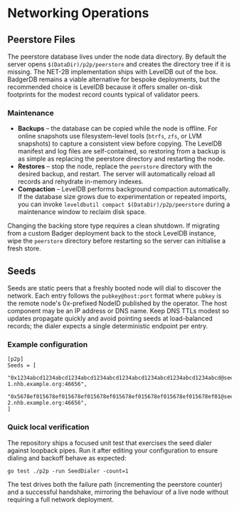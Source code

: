 # Networking Operations

## Peerstore Files

The peerstore database lives under the node data directory. By default the
server opens `$(DataDir)/p2p/peerstore` and creates the directory tree if it is
missing. The NET-2B implementation ships with LevelDB out of the box. BadgerDB
remains a viable alternative for bespoke deployments, but the recommended
choice is LevelDB because it offers smaller on-disk footprints for the modest
record counts typical of validator peers.

### Maintenance

* **Backups** – the database can be copied while the node is offline. For online
  snapshots use filesystem-level tools (`btrfs`, `zfs`, or LVM snapshots) to
  capture a consistent view before copying. The LevelDB manifest and log files
  are self-contained, so restoring from a backup is as simple as replacing the
  peerstore directory and restarting the node.
* **Restores** – stop the node, replace the `peerstore` directory with the
  desired backup, and restart. The server will automatically reload all records
  and rehydrate in-memory indexes.
* **Compaction** – LevelDB performs background compaction automatically. If the
  database size grows due to experimentation or repeated imports, you can invoke
  `leveldbutil compact $(DataDir)/p2p/peerstore` during a maintenance window to
  reclaim disk space.

Changing the backing store type requires a clean shutdown. If migrating from a
custom Badger deployment back to the stock LevelDB instance, wipe the
`peerstore` directory before restarting so the server can initialise a fresh
store.

## Seeds

Seeds are static peers that a freshly booted node will dial to discover the
network. Each entry follows the `pubkey@host:port` format where `pubkey` is the
remote node's 0x-prefixed NodeID published by the operator. The host component
may be an IP address or DNS name. Keep DNS TTLs modest so updates propagate
quickly and avoid pointing seeds at load-balanced records; the dialer expects a
single deterministic endpoint per entry.

### Example configuration

```
[p2p]
Seeds = [
  "0x1234abcd1234abcd1234abcd1234abcd1234abcd1234abcd1234abcd1234abcd@seed-1.nhb.example.org:46656",
  "0x5678ef015678ef015678ef015678ef015678ef015678ef015678ef015678ef01@seed-2.nhb.example.org:46656",
]
```

### Quick local verification

The repository ships a focused unit test that exercises the seed dialer against
loopback pipes. Run it after editing your configuration to ensure dialing and
backoff behave as expected:

```
go test ./p2p -run SeedDialer -count=1
```

The test drives both the failure path (incrementing the peerstore counter) and a
successful handshake, mirroring the behaviour of a live node without requiring a
full network deployment.
